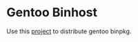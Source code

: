 # Gentoo Binhost


Use this [project](https://github.com/coldnew/gentoo-binhost) to distribute gentoo binpkg.
